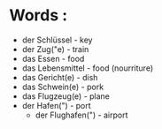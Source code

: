 # Words :
- der Schlüssel - key
- der Zug("e) - train
- das Essen - food 
- das Lebensmittel - food (nourriture)
- das Gericht(e) - dish
- das Schwein(e) - pork
- das Flugzeug(e) - plane
- der Hafen(") - port
  - der Flughafen(") - airport